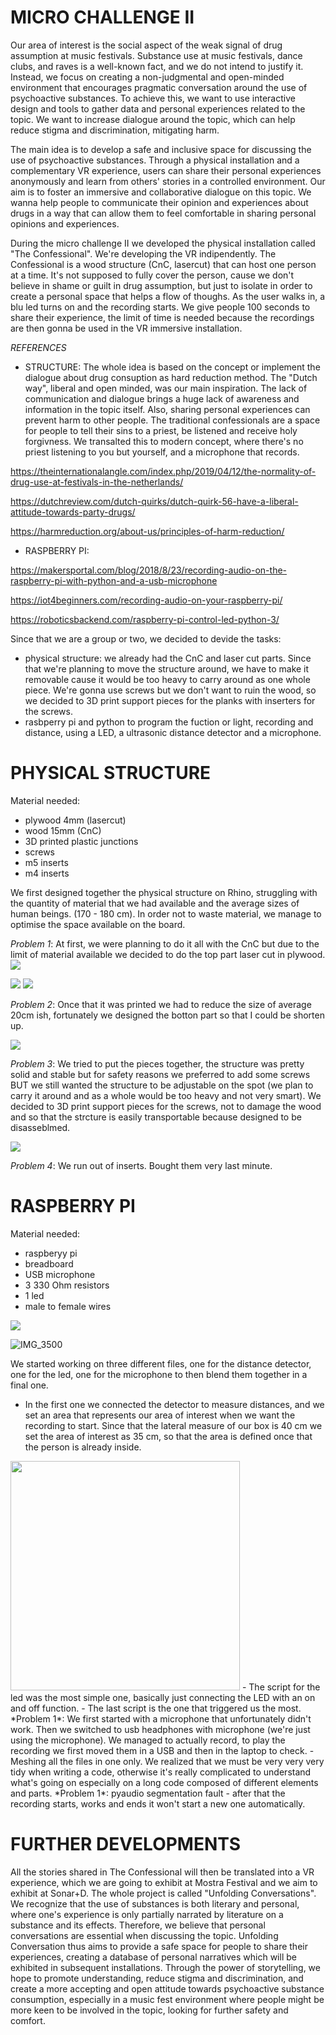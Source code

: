 

# **MICRO CHALLENGE II** 

Our area of interest is the social aspect of the weak signal of drug assumption at music festivals. Substance use at music festivals, dance clubs, and raves is a well-known fact, and we do not intend to justify it. Instead, we focus on creating a non-judgmental and open-minded environment that encourages pragmatic conversation around the use of psychoactive substances. To achieve this, we want to use interactive design and tools to gather data and personal experiences related to the topic. We want to increase dialogue around the topic, which can help reduce stigma and discrimination, mitigating harm. 


The main idea is to develop a safe and inclusive space for discussing the use of psychoactive substances. Through a physical installation and a complementary VR experience, users can share their personal experiences anonymously and learn from others' stories in a controlled environment. Our aim is to foster an immersive and collaborative dialogue on this topic.
We wanna help people to communicate their opinion and experiences about drugs in a way that can allow them to feel comfortable in sharing personal opinions and experiences. 

During the micro challenge II we developed the physical installation called "The Confessional". We're developing the VR indipendently.
The Confessional is a wood structure (CnC, lasercut) that can host one person at a time. It's not supposed to fully cover the person, cause we don't believe in shame or guilt in drug assumption, but just to isolate in order to create a personal space that helps a flow of thoughs. As the user walks in, a blu led turns on and the recording starts. 
We give people 100 seconds to share their experience, the limit of time is needed because the recordings are then gonna be used in the VR immersive installation. 





*REFERENCES*

- STRUCTURE: The whole idea is based on the concept or implement the dialogue about drug consuption as hard reduction method. The "Dutch way", liberal and open minded, was our main inspiration. The lack of communication and dialogue brings a huge lack of awareness and information in the topic itself. Also, sharing personal experiences can prevent harm to other people.
The traditional confessionals are a space for people to tell their sins to a priest, be listened and receive holy forgivness. We transalted this to modern concept, where there's no priest listening to you but yourself, and a microphone that records. 


https://theinternationalangle.com/index.php/2019/04/12/the-normality-of-drug-use-at-festivals-in-the-netherlands/

https://dutchreview.com/dutch-quirks/dutch-quirk-56-have-a-liberal-attitude-towards-party-drugs/


https://harmreduction.org/about-us/principles-of-harm-reduction/

- RASPBERRY PI:

https://makersportal.com/blog/2018/8/23/recording-audio-on-the-raspberry-pi-with-python-and-a-usb-microphone

https://iot4beginners.com/recording-audio-on-your-raspberry-pi/

https://roboticsbackend.com/raspberry-pi-control-led-python-3/





Since that we are a group or two, we decided to devide the tasks: 
- physical structure: we already had the CnC and laser cut parts. Since that we're planning to move the structure around, we have to make it removable cause it would be too heavy to carry around as one whole piece. We're gonna use screws but we don't want to ruin the wood, so we decided to 3D print support pieces for the planks with inserters for the screws.
- rasbperry pi and python to program the fuction or light, recording and distance, using a LED, a ultrasonic distance detector and a microphone. 






# **PHYSICAL STRUCTURE**

Material needed: 
- plywood 4mm (lasercut)
- wood 15mm (CnC) 
- 3D printed plastic junctions
- screws
- m5 inserts
- m4 inserts

We first designed together the physical structure on Rhino, struggling with the quantity of material that we had available and the average sizes of human beings. (170 - 180 cm). In order not to waste material, we manage to optimise the space available on the board.

*Problem 1*: At first, we were planning to do it all with the CnC but due to the limit of material available we decided to do the top part laser cut in plywood.
![](https://i.imgur.com/nh6Yxwu.jpg)


![](https://i.imgur.com/xGg95it.jpg)
![](https://i.imgur.com/FbmIEGA.png)

*Problem 2*: Once that it was printed we had to reduce the size of average 20cm ish, fortunately we designed the botton part so that I could be shorten up. 

![](https://i.imgur.com/CY4ahKm.jpg)

*Problem 3*: We tried to put the pieces together, the structure was pretty solid and stable but for safety reasons we preferred to add some screws BUT we still wanted the structure to be adjustable on the spot (we plan to carry it around and as a whole would be too heavy and not very smart). We decided to 3D print support pieces for the screws, not to damage the wood and so that the strcture is easily transportable because designed to be disasseblmed.

![](https://i.imgur.com/93B7VDH.jpg)


*Problem 4*: We run out of inserts. Bought them very last minute.

# **RASPBERRY PI**

Material needed: 

- raspberyy pi
- breadboard
- USB microphone
- 3 330 Ohm resistors
- 1 led
- male to female wires


![](https://i.imgur.com/j6AHWOi.png)

![IMG_3500](https://user-images.githubusercontent.com/115195638/225609342-7b38a2bf-aecb-4302-971a-409af2cd643a.JPG)

We started working on three different files, one for the distance detector, one for the led, one for the microphone to then blend them together in a final one. 
- In the first one we connected the detector to measure distances, and we set an area that represents our area of interest when we want the recording to    start. Since that the lateral measure of our box is 40 cm we set the area of interest as 35 cm, so that the area is defined once that the person is already inside. 
<img width="367" alt=" " src="https://user-images.githubusercontent.com/115195638/225652500-6762d770-9ef6-43a9-99c5-8d1712a7bc7f.png">
- The script for the led was the most simple one, basically just connecting the LED with an on and off function.
- The last script is the one that triggered us the most.
  *Problem 1*: We first started with a microphone that unfortunately didn't work. Then we switched to usb headphones with microphone (we're just using the microphone). We managed to actually record, to play the recording we first moved them in a USB and then in the laptop to check. 
- Meshing all the files in one only. We realized that we must be very very very tidy when writing a code, otherwise it's really complicated to understand what's going on especially on a long code composed of different elements and parts. 
*Problem 1*: pyaudio segmentation fault - after that the recording starts, works and ends it won't start a new one automatically. 



# **FURTHER DEVELOPMENTS**
All the stories shared in The Confessional will then be translated into a VR experience, which we are going to exhibit at Mostra Festival and we aim to exhibit at Sonar+D. The whole project is called "Unfolding Conversations". We recognize that the use of substances is both literary and personal, where one's experience is only partially narrated by literature on a substance and its effects. Therefore, we believe that personal conversations are essential when discussing the topic. Unfolding Conversation thus aims to provide a safe space for people to share their experiences, creating a database of personal narratives which will be exhibited in subsequent installations. Through the power of storytelling, we hope to promote understanding, reduce stigma and discrimination, and create a more accepting and open attitude towards psychoactive substance consumption, especially in a music fest environment where people might be more keen to be involved in the topic, looking for further safety and comfort. 



